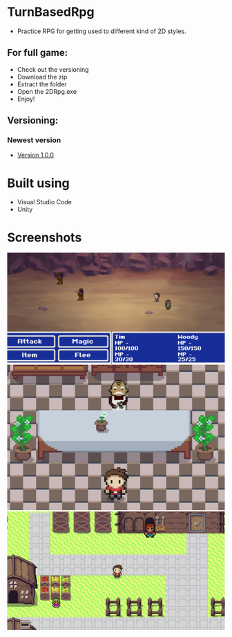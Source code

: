 # TurnBasedRpg
* Practice RPG for getting used to different kind of 2D styles.


## For full game:
* Check out the versioning
* Download the zip
* Extract the folder
* Open the 2DRpg.exe
* Enjoy!


## Versioning:
### Newest version
* [Version 1.0.0](https://github.com/MMIK0/TurnBasedRpg/releases/tag/v1.0.0)

# Built using
* Visual Studio Code
* Unity

# Screenshots
<img src="TurnBasedRpg/Images/battle.png">
<img src="TurnBasedRpg/Images/shop.png">
<img src="TurnBasedRpg/Images/watertown.png">
